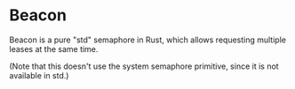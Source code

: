 # Beacon

Beacon is a pure "std" semaphore in Rust, which allows requesting multiple
leases at the same time.

(Note that this doesn't use the system semaphore primitive, since it is not
available in std.)
